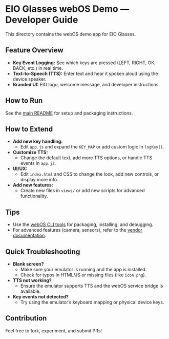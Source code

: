# EIO Glasses webOS Demo — Developer Guide

This directory contains the webOS demo app for EIO Glasses.

## Feature Overview

- **Key Event Logging:** See which keys are pressed (LEFT, RIGHT, OK, BACK, etc.) in real time.
- **Text-to-Speech (TTS):** Enter text and hear it spoken aloud using the device speaker.
- **Branded UI:** EIO logo, welcome message, and developer instructions.

## How to Run

See the [main README](../../README.md#quick-start) for setup and packaging instructions.

## How to Extend

- **Add new key handling:**
  - Edit `app.js` and expand the `KEY_MAP` or add custom logic in `logKey()`.
- **Customize TTS:**
  - Change the default text, add more TTS options, or handle TTS events in `app.js`.
- **UI/UX:**
  - Edit `index.html` and CSS to change the look, add new controls, or display more info.
- **Add new features:**
  - Create new files in `views/` or add new scripts for advanced functionality.

## Tips

- Use the [webOS CLI tools](https://www.webosose.org/docs/tools/sdk/cli/cli-overview/) for packaging, installing, and debugging.
- For advanced features (camera, sensors), refer to the [vendor documentation](../../docs/vendor_guide.md).

## Quick Troubleshooting

- **Blank screen?**
  - Make sure your emulator is running and the app is installed.
  - Check for typos in HTML/JS or missing files (like `icon.png`).
- **TTS not working?**
  - Ensure the emulator supports TTS and the webOS service bridge is available.
- **Key events not detected?**
  - Try using the emulator’s keyboard mapping or physical device keys.

## Contribution

Feel free to fork, experiment, and submit PRs! 
